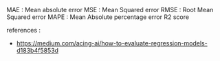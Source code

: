 

MAE : Mean absolute error
MSE : Mean Squared error
RMSE : Root Mean Squared error
MAPE : Mean Absolute percentage error
R2 score


references : 
- https://medium.com/acing-ai/how-to-evaluate-regression-models-d183b4f5853d
